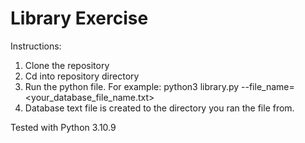 # Library Exercise
Instructions:

1. Clone the repository
2. Cd into repository directory
3. Run the python file. For example: python3 library.py --file_name=<your_database_file_name.txt>
4. Database text file is created to the directory you ran the file from.

Tested with Python 3.10.9
